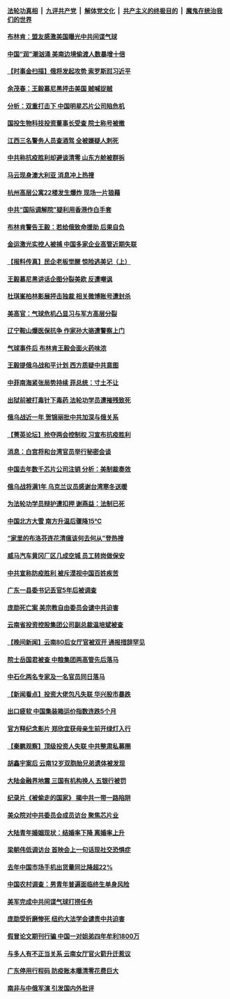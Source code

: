 ####  [法轮功真相](../../../../basic/blob/master/README.md?t=02200412) &nbsp;|&nbsp; [九评共产党](../../../../9ping.md/blob/master/README.md?t=02200412) &nbsp;|&nbsp; [解体党文化](../../../../jtdwh.md/blob/master/README.md?t=02200412)  &nbsp;|&nbsp; [共产主义的终极目的](../../../../gczydzjmd.md/blob/master/README.md?t=02200412) &nbsp;|&nbsp; [魔鬼在统治我们的世界](../../../../mgztzwmdsj.md/blob/master/README.md?t=02200412) 

#### [布林肯：盟友感激美国曝光中共间谍气球](../pages/nsc413/n13933535.md?t=02200412) 

#### [中国“润”潮汹涌 美南边境偷渡人数暴增十倍](../pages/nsc413/n13933536.md?t=02200412) 

#### [【时事金扫描】俄将发起攻势 索罗斯怼习近平](../pages/nsc413/n13932824.md?t=02200412) 

#### [余茂春：王毅慕尼黑抨击美国 贼喊捉贼](../pages/nsc413/n13933469.md?t=02200412) 

#### [分析：双重打击下 中国明星芯片公司陷危机](../pages/nsc413/n13929277.md?t=02200412) 

#### [国投生物科技投资董事长受查 院士称号被撤](../pages/nsc413/n13933375.md?t=02200412) 

#### [江西三名警务人员查酒驾 全被嫌疑人刺死](../pages/nsc413/n13933226.md?t=02200412) 

#### [中共称抗疫胜利却避谈清零 山东方舱被群拆](../pages/nsc413/n13933051.md?t=02200412) 

#### [马云现身澳大利亚 消息冲上热搜](../pages/nsc413/n13933167.md?t=02200412) 

#### [杭州高层公寓22楼发生爆炸 现场一片狼藉](../pages/nsc413/n13933284.md?t=02200412) 


#### [中共“国际调解院”疑利用香港作白手套](../pages/nsc413/n13933224.md?t=02200412) 

#### [布林肯警告王毅：若给俄致命援助 后果自负](../pages/nsc413/n13933006.md?t=02200412) 

#### [金运激光实控人被捕 中国多家企业高管近期失联](../pages/nsc413/n13932935.md?t=02200412) 

#### [【报料传真】民企老板觉醒 惊险逃美记（上）](../pages/nsc413/n13933035.md?t=02200412) 

#### [王毅慕尼黑讲话企图分裂美欧 反遭嘲讽](../pages/nsc413/n13932976.md?t=02200412) 

#### [杜琪峯柏林影展抨击独裁 相关微博账号遭封杀](../pages/nsc413/n13932882.md?t=02200412) 

#### [美高官：气球危机凸显习与军方高层分裂](../pages/nsc413/n13932877.md?t=02200412) 

#### [辽宁鞍山爆医保抗争 作家孙大骆遭警察上门](../pages/nsc413/n13932231.md?t=02200412) 

#### [气球事件后 布林肯王毅会面火药味浓](../pages/nsc413/n13932907.md?t=02200412) 

#### [王毅提俄乌战和平计划 西方质疑中共意图](../pages/nsc413/n13932860.md?t=02200412) 

#### [中菲南海紧张局势持续 菲总统：寸土不让](../pages/nsc413/n13932872.md?t=02200412) 

#### [出狱前被打毒针下毒药 法轮功学员遭摧残致死](../pages/nsc413/n13931976.md?t=02200412) 

#### [俄乌战近一年 贺锦丽批中共加深与俄关系](../pages/nsc413/n13932832.md?t=02200412) 

#### [【菁英论坛】抢夺两会控制权 习宣布抗疫胜利](../pages/nsc413/n13932294.md?t=02200412) 

#### [消息：白宫将和台湾官员举行秘密会谈](../pages/nsc413/n13932768.md?t=02200412) 

#### [中国去年数千芯片公司注销 分析：美制裁奏效](../pages/nsc413/n13932734.md?t=02200412) 

#### [俄乌战将满1年 乌克兰议员感谢台湾寒冬送暖](../pages/nsc413/n13932541.md?t=02200412) 

#### [为法轮功学员辩护遭扣押 谢燕益：法制已死](../pages/nsc413/n13932666.md?t=02200412) 

#### [中国北方大雪 南方升温后骤降15℃](../pages/nsc413/n13932685.md?t=02200412) 

#### [“家里的布洛芬连花清瘟该何去何从”登热搜](../pages/nsc413/n13932657.md?t=02200412) 

#### [威马汽车黄冈厂区几成空城 员工转岗做保安](../pages/nsc413/n13932556.md?t=02200412) 

#### [中共宣称防疫胜利 被斥漠视中国百姓疾苦](../pages/nsc413/n13931982.md?t=02200412) 

#### [广东一县委书记丢官5年后被调查](../pages/nsc413/n13932591.md?t=02200412) 

#### [庞勋死亡案 美宗教自由委员会谴中共迫害](../pages/nsc413/n13932260.md?t=02200412) 

#### [云南省投资控股集团公司副总裁温培斌被查](../pages/nsc413/n13932548.md?t=02200412) 

#### [【晚间新闻】云南80后女厅官被双开 通报措辞罕见](../pages/nsc413/n13932549.md?t=02200412) 



#### [院士岳国君被查 中粮集团两高管先后落马](../pages/nsc413/n13932501.md?t=02200412) 

#### [中石化两名专家及一名官员同日落马](../pages/nsc413/n13932385.md?t=02200412) 


#### [【新闻看点】投资大佬包凡失联 华兴股市暴跌](../pages/nsc413/n13932293.md?t=02200412) 

#### [出口疲软 中国集装箱运价指数连跌5个月](../pages/nsc413/n13932463.md?t=02200412) 

#### [官方释纪念影片 郑欣宜获母亲生前开绿灯入行](../pages/nsc413/n13932304.md?t=02200412) 

#### [【秦鹏观察】顶级投资人失联 中共整肃私募圈](../pages/nsc413/n13932302.md?t=02200412) 

#### [胡鑫宇案后 云南12岁双胞胎兄弟遗体被发现](../pages/nsc413/n13932346.md?t=02200412) 

#### [大陆金融界地震 三国有机构换人 五银行被罚](../pages/nsc413/n13932344.md?t=02200412) 

#### [纪录片《被偷走的国家》 揭中共一带一路陷阱](../pages/nsc413/n13932218.md?t=02200412) 

#### [美众院对中共委员会成员访台 聚焦芯片业](../pages/nsc413/n13932185.md?t=02200412) 

#### [大陆青年婚姻现状：结婚率下降 离婚率上升](../pages/nsc413/n13931966.md?t=02200412) 

#### [梁朝伟低调访台 首映会上一句话现社交恐惧症](../pages/nsc413/n13932272.md?t=02200412) 

#### [去年中国市场手机出货量同比降超22%](../pages/nsc413/n13932309.md?t=02200412) 

#### [中国农村调查：男青年普遍面临终生单身风险](../pages/nsc413/n13932287.md?t=02200412) 

#### [美军完成中共间谍气球打捞任务](../pages/nsc413/n13932233.md?t=02200412) 

#### [庞勋受折磨惨死 纽约大法学会谴责中共迫害](../pages/nsc413/n13932240.md?t=02200412) 

#### [假冒论文期刊行骗 中国一对姐弟四年牟利1800万](../pages/nsc413/n13932235.md?t=02200412) 

#### [与多人有不正当关系 云南女厅官火箭升迁惹议](../pages/nsc413/n13932221.md?t=02200412) 

#### [广东停用行程码 防疫账本曝清零花费巨大](../pages/nsc413/n13932226.md?t=02200412) 

#### [南非与中俄军演 引发国内外批评](../pages/nsc413/n13932199.md?t=02200412) 

